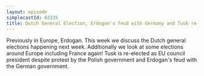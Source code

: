 ```yaml
---
layout: episode
simplecastId: 62335
title: Dutch General Election, Erdogan's feud with Germany and Tusk re-elected Council President
---
```


Previously in Europe, Erdogan. This week we discuss the Dutch general elections happening next week. Additionally we look at some elections around Europe including France again! Tusk is re-elected as EU council president despite protest by the Polish government and Erdogan's feud with the German government.
